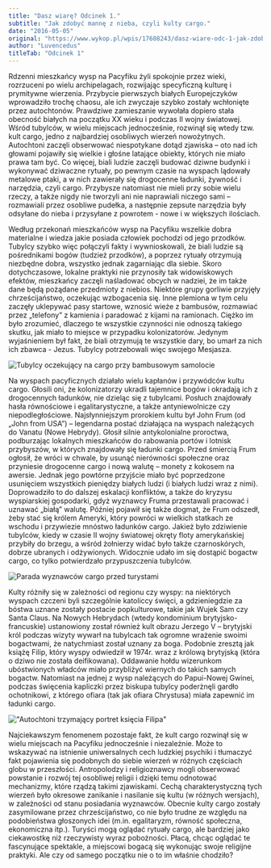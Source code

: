 ```yaml
---
title: "Dasz wiarę? Odcinek 1."
subtitle: "Jak zdobyć mannę z nieba, czyli kulty cargo."
date: "2016-05-05"
original: "https://www.wykop.pl/wpis/17608243/dasz-wiare-odc-1-jak-zdobyc-manne-z-nieba-czyli-ku/"
author: "Luvencedus"
titleTab: "Odcinek 1"
---
```


Rdzenni mieszkańcy wysp na Pacyfiku żyli spokojnie przez wieki, rozrzuceni po wielu archipelagach, rozwijając specyficzną kulturę i prymitywne wierzenia. Przybycie pierwszych białych Europejczyków wprowadziło trochę chaosu, ale ich zwyczaje szybko zostały wchłonięte przez autochtonów. Prawdziwe zamieszanie wywołała dopiero stała obecność białych na początku XX wieku i podczas II wojny światowej. Wśród tubylców, w wielu miejscach jednocześnie, rozwinął się wtedy tzw. kult cargo, jedno z najbardziej osobliwych wierzeń nowożytnych.
Autochtoni zaczęli obserwować niespotykane dotąd zjawiska – oto nad ich głowami pojawiły się wielkie i głośne latające obiekty, których nie miało prawa tam być. Co więcej, biali ludzie zaczęli budować dziwne budynki i wykonywać dziwaczne rytuały, po pewnym czasie na wyspach lądowały metalowe ptaki, a w nich zawierały się drogocenne ładunki, żywność i narzędzia, czyli cargo. Przybysze natomiast nie mieli przy sobie wielu rzeczy, a także nigdy nie tworzyli ani nie naprawiali niczego sami –rozmawiali przez osobliwe pudełka, a następnie zepsute narzędzia były odsyłane do nieba i przysyłane z powrotem - nowe i w większych ilościach.

Według przekonań mieszkańców wysp na Pacyfiku wszelkie dobra materialne i wiedza jakie posiada człowiek pochodzi od jego przodków. Tubylcy szybko więc połączyli fakty i wywnioskowali, że biali ludzie są pośrednikami bogów (tudzież przodków), a poprzez rytuały otrzymują niezbędne dobra, wszystko jednak zagarniając dla siebie. Skoro dotychczasowe, lokalne praktyki nie przynosiły tak widowiskowych efektów, mieszkańcy zaczęli naśladować obcych w nadziei, że im także dane będą pożądane przedmioty z niebios. Niektóre grupy gorliwie przyjęły chrześcijaństwo, oczekując wzbogacenia się. Inne plemiona w tym celu zaczęły uklepywać pasy startowe, wznosić wieże z bambusów, rozmawiać przez „telefony” z kamienia i paradować z kijami na ramionach. Ciężko im było zrozumieć, dlaczego te wszystkie czynności nie odnoszą takiego skutku, jak miało to miejsce w przypadku kolonizatorów. Jedynym wyjaśnieniem był fakt, że biali otrzymują te wszystkie dary, bo umarł za nich ich zbawca - Jezus. Tubylcy potrzebowali więc swojego Mesjasza.

![Tubylcy oczekujący na cargo przy bambusowym samolocie](../images/odc1/cargo-big.jpg "Tubylcy oczekujący na cargo przy bambusowym samolocie")

Na wyspach pacyficznych działało wielu kapłanów i przywódców kultu cargo. Głosili oni, że kolonizatorzy ukradli tajemnice bogów i okradają ich z drogocennych ładunków, nie dzieląc się z tubylcami. Posłuch znajdowały hasła równościowe i egalitarystyczne, a także antyniewolnicze czy niepodległościowe. Najsłynniejszym prorokiem kultu był John Frum (od „John from USA”) – legendarna postać działająca na wyspach należących do Vanatu (Nowe Hebrydy). Głosił silnie antykolonialne proroctwa, podburzając lokalnych mieszkańców do rabowania portów i lotnisk przybyszów, w których znajdowały się ładunki cargo. Przed śmiercią Frum ogłosił, że wróci w chwale, by usunąć nierówności społeczne oraz przyniesie drogocenne cargo i nową walutę – monety z kokosem na awersie. Jednak jego powtórne przyjście miało być poprzedzone usunięciem wszystkich pieniędzy białych ludzi (i białych ludzi wraz z nimi). Doprowadziło to do dalszej eskalacji konfliktów, a także do kryzysu wyspiarskiej gospodarki, gdyż wyznawcy Fruma przestawali pracować i uznawać „białą” walutę. Później pojawił się także dogmat, że Frum odszedł, żeby stać się królem Ameryki, który powróci w wielkich statkach ze wschodu i przywiezie mnóstwo ładunków cargo. Jakież było zdziwienie tubylców, kiedy w czasie II wojny światowej okręty floty amerykańskiej przybiły do brzegu, a wśród żołnierzy widać było także czarnoskórych, dobrze ubranych i odżywionych. Widocznie udało im się dostąpić bogactw cargo, co tylko potwierdzało przypuszczenia tubylców.

![Parada wyznawców cargo przed turystami](../images/odc1/cargo-procesja.jpg "Parada wyznawców cargo przed turystami")

Kulty różniły się w zależności od regionu czy wyspy: na niektórych wyspach czczeni byli szczególnie katoliccy święci, a gdzieniegdzie za bóstwa uznane zostały postacie popkulturowe, takie jak Wujek Sam czy Santa Claus. Na Nowych Hebrydach (wtedy kondominium brytyjsko-francuskie) ustanowiony został również kult obrazu Jerzego V – brytyjski król podczas wizyty wywarł na tubylcach tak ogromne wrażenie swoimi bogactwami, że natychmiast został uznany za boga. Podobnie zresztą jak książę Filip, który wyspy odwiedził w 1974r. wraz z królową brytyjską (która o dziwo nie została deifikowana). Oddawanie hołdu wizerunkom ubóstwionych władców miało przybliżyć wiernych do takich samych bogactw. Natomiast na jednej z wysp należących do Papui-Nowej Gwinei, podczas święcenia kapliczki przez biskupa tubylcy poderżnęli gardło ochotnikowi, z którego ofiara (tak jak ofiara Chrystusa) miała zapewnić im ładunki cargo.

!["Autochtoni trzymający portret księcia Filipa"](../images/odc1/cargo-philip.jpg "Autochtoni trzymający portret księcia Filipa")

Najciekawszym fenomenem pozostaje fakt, że kult cargo rozwinął się w wielu miejscach na Pacyfiku jednocześnie i niezależnie. Może to wskazywać na istnienie uniwersalnych cech ludzkiej psychiki i tłumaczyć fakt pojawienia się podobnych do siebie wierzeń w różnych częściach globu w przeszłości. Antropolodzy i religioznawcy mogli obserwować powstanie i rozwój tej osobliwej religii i dzięki temu odnotować mechanizmy, które rządzą takimi zjawiskami. Cechą charakterystyczną tych wierzeń było okresowe zanikanie i nasilanie się kultu (w różnych wersjach), w zależności od stanu posiadania wyznawców. Obecnie kulty cargo zostały zasymilowane przez chrześcijaństwo, co nie było trudne ze względu na podobieństwa głoszonych idei (m.in. egalitaryzm, równość społeczna, ekonomiczna itp.). Turyści mogą oglądać rytuały cargo, ale bardziej jako ciekawostkę niż rzeczywisty wyraz pobożności. Płacą, chcąc oglądać te fascynujące spektakle, a miejscowi bogacą się wykonując swoje religijne praktyki. Ale czy od samego początku nie o to im właśnie chodziło?